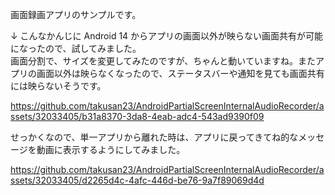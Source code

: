 画面録画アプリのサンプルです。

↓ こんなかんじに Android 14 からアプリの画面以外が映らない画面共有が可能になったので、試してみました。  
画面分割で、サイズを変更してみたのですが、ちゃんと動いていますね。またアプリの画面以外は映らなくなったので、ステータスバーや通知を見ても画面共有には映らないそうです。

https://github.com/takusan23/AndroidPartialScreenInternalAudioRecorder/assets/32033405/b31a8370-3da8-4eab-adc4-543ad9390f09

せっかくなので、単一アプリから離れた時は、アプリに戻ってきてね的なメッセージを動画に表示するようにしてみました。

https://github.com/takusan23/AndroidPartialScreenInternalAudioRecorder/assets/32033405/d2265d4c-4afc-446d-be76-9a7f89069d4d
